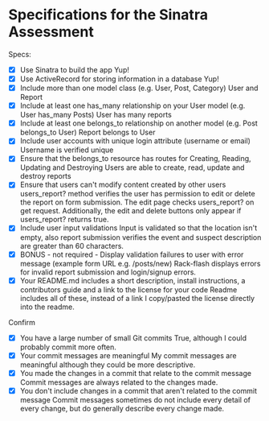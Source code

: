 # Specifications for the Sinatra Assessment

Specs:
- [x] Use Sinatra to build the app
Yup!
- [x] Use ActiveRecord for storing information in a database
Yup!
- [x] Include more than one model class (e.g. User, Post, Category)
User and Report
- [x] Include at least one has_many relationship on your User model (e.g. User has_many Posts)
User has many reports
- [x] Include at least one belongs_to relationship on another model (e.g. Post belongs_to User)
Report belongs to User
- [x] Include user accounts with unique login attribute (username or email)
Username is verified unique
- [x] Ensure that the belongs_to resource has routes for Creating, Reading, Updating and Destroying
Users are able to create, read, update and destroy reports
- [x] Ensure that users can't modify content created by other users
users_report? method verifies the user has permission to edit or delete the report on form submission. The edit page checks users_report? on get request. Additionally, the edit and delete buttons only appear if users_report? returns true.
- [x] Include user input validations
Input is validated so that the location isn't empty, also report submission verifies the event and suspect description are greater than 60 characters.
- [x] BONUS - not required - Display validation failures to user with error message (example form URL e.g. /posts/new)
Rack-flash displays errors for invalid report submission and login/signup errors.
- [x] Your README.md includes a short description, install instructions, a contributors guide and a link to the license for your code
Readme includes all of these, instead of a link I copy/pasted the license directly into the readme.

Confirm
- [x] You have a large number of small Git commits
True, although I could probably commit more often.
- [x] Your commit messages are meaningful
My commit messages are meaningful although they could be more descriptive.
- [x] You made the changes in a commit that relate to the commit message
Commit messages are always related to the changes made. 
- [x] You don't include changes in a commit that aren't related to the commit message
Commit messages sometimes do not include every detail of every change, but do generally describe every change made. 